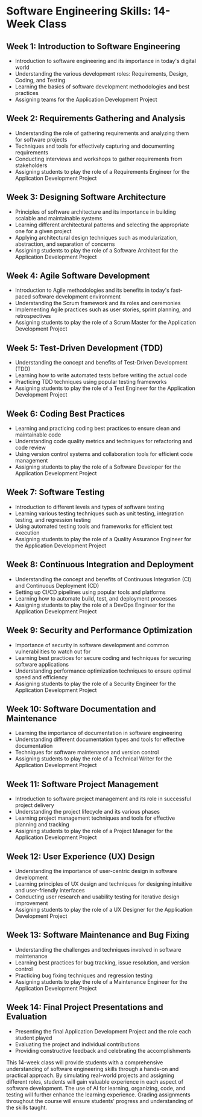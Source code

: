 # Software Engineering Skills: 14-Week Class

## Week 1: Introduction to Software Engineering
- Introduction to software engineering and its importance in today's digital world
- Understanding the various development roles: Requirements, Design, Coding, and Testing
- Learning the basics of software development methodologies and best practices
- Assigning teams for the Application Development Project

## Week 2: Requirements Gathering and Analysis
- Understanding the role of gathering requirements and analyzing them for software projects
- Techniques and tools for effectively capturing and documenting requirements
- Conducting interviews and workshops to gather requirements from stakeholders
- Assigning students to play the role of a Requirements Engineer for the Application Development Project

## Week 3: Designing Software Architecture
- Principles of software architecture and its importance in building scalable and maintainable systems
- Learning different architectural patterns and selecting the appropriate one for a given project
- Applying architectural design techniques such as modularization, abstraction, and separation of concerns
- Assigning students to play the role of a Software Architect for the Application Development Project

## Week 4: Agile Software Development
- Introduction to Agile methodologies and its benefits in today's fast-paced software development environment
- Understanding the Scrum framework and its roles and ceremonies
- Implementing Agile practices such as user stories, sprint planning, and retrospectives
- Assigning students to play the role of a Scrum Master for the Application Development Project

## Week 5: Test-Driven Development (TDD)
- Understanding the concept and benefits of Test-Driven Development (TDD)
- Learning how to write automated tests before writing the actual code
- Practicing TDD techniques using popular testing frameworks
- Assigning students to play the role of a Test Engineer for the Application Development Project

## Week 6: Coding Best Practices
- Learning and practicing coding best practices to ensure clean and maintainable code
- Understanding code quality metrics and techniques for refactoring and code review
- Using version control systems and collaboration tools for efficient code management
- Assigning students to play the role of a Software Developer for the Application Development Project

## Week 7: Software Testing
- Introduction to different levels and types of software testing
- Learning various testing techniques such as unit testing, integration testing, and regression testing
- Using automated testing tools and frameworks for efficient test execution
- Assigning students to play the role of a Quality Assurance Engineer for the Application Development Project

## Week 8: Continuous Integration and Deployment
- Understanding the concept and benefits of Continuous Integration (CI) and Continuous Deployment (CD)
- Setting up CI/CD pipelines using popular tools and platforms
- Learning how to automate build, test, and deployment processes
- Assigning students to play the role of a DevOps Engineer for the Application Development Project

## Week 9: Security and Performance Optimization
- Importance of security in software development and common vulnerabilities to watch out for
- Learning best practices for secure coding and techniques for securing software applications
- Understanding performance optimization techniques to ensure optimal speed and efficiency
- Assigning students to play the role of a Security Engineer for the Application Development Project

## Week 10: Software Documentation and Maintenance
- Learning the importance of documentation in software engineering
- Understanding different documentation types and tools for effective documentation
- Techniques for software maintenance and version control
- Assigning students to play the role of a Technical Writer for the Application Development Project

## Week 11: Software Project Management
- Introduction to software project management and its role in successful project delivery
- Understanding the project lifecycle and its various phases
- Learning project management techniques and tools for effective planning and tracking
- Assigning students to play the role of a Project Manager for the Application Development Project

## Week 12: User Experience (UX) Design
- Understanding the importance of user-centric design in software development
- Learning principles of UX design and techniques for designing intuitive and user-friendly interfaces
- Conducting user research and usability testing for iterative design improvement
- Assigning students to play the role of a UX Designer for the Application Development Project

## Week 13: Software Maintenance and Bug Fixing
- Understanding the challenges and techniques involved in software maintenance
- Learning best practices for bug tracking, issue resolution, and version control
- Practicing bug fixing techniques and regression testing
- Assigning students to play the role of a Maintenance Engineer for the Application Development Project

## Week 14: Final Project Presentations and Evaluation
- Presenting the final Application Development Project and the role each student played
- Evaluating the project and individual contributions
- Providing constructive feedback and celebrating the accomplishments

This 14-week class will provide students with a comprehensive understanding of software engineering skills through a hands-on and practical approach. By simulating real-world projects and assigning different roles, students will gain valuable experience in each aspect of software development. The use of AI for learning, organizing, code, and testing will further enhance the learning experience. Grading assignments throughout the course will ensure students' progress and understanding of the skills taught.